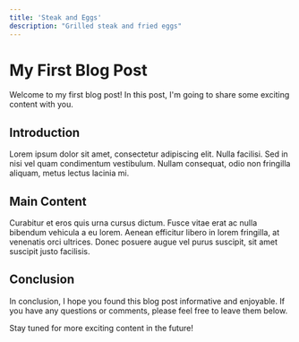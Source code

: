 ```yaml
---
title: 'Steak and Eggs'
description: "Grilled steak and fried eggs"
---
```


# My First Blog Post

Welcome to my first blog post! In this post, I'm going to share some exciting content with you.

## Introduction

Lorem ipsum dolor sit amet, consectetur adipiscing elit. Nulla facilisi. Sed in nisi vel quam condimentum vestibulum. Nullam consequat, odio non fringilla aliquam, metus lectus lacinia mi.

## Main Content

Curabitur et eros quis urna cursus dictum. Fusce vitae erat ac nulla bibendum vehicula a eu lorem. Aenean efficitur libero in lorem fringilla, at venenatis orci ultrices. Donec posuere augue vel purus suscipit, sit amet suscipit justo facilisis.

## Conclusion

In conclusion, I hope you found this blog post informative and enjoyable. If you have any questions or comments, please feel free to leave them below.

Stay tuned for more exciting content in the future!
